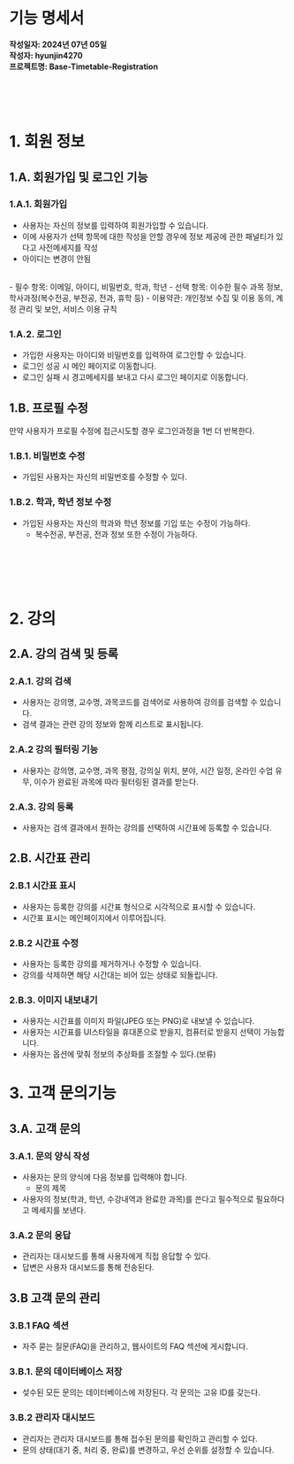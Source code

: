 # 기능 명세서
**작성일자: 2024년 07년 05일**<br>
**작성자: hyunjin4270**<br>
**프로젝트명: Base-Timetable-Registration**<br>

<br>
<br>
<br>

# 1. 회원 정보

<!-- **주의사항**<br>
ex1) 만약 복수전공, 부전공, 전과, 휴학일 경우
- A: 복수전공일 경우
    - 타 학부 복수전공의 정보는 제공하지 못한다고 사전메세지를 작성
    -  복수전공이 무엇인지, 복수전공의 이수가 완료된 전공 필수 과목 정보를 받아야함
- B: 부전공일 경우
    - 타 학부 부전공의 정보는 제공하지 못한다고 사전메세지를 작성
    - 부전공이 무엇인지 이수가 완료된 전공 필수 과목 정보를 받아야함
- C: 전과일 경우
    - 전과 이후 전공 필수 과목 정보를 받아야함

ex2) 만약 재수강 과목이 있을 경우
- 이에 대한 데이터를 받지 않고, 사용자가 임의로 넣으라는 사전메세지를 작성 -->

## 1.A. 회원가입 및 로그인 기능

### 1.A.1. 회원가입
 - 사용자는 자신의 정보를 입력하여 회원가입할 수 있습니다.
 - 이에 사용자가 선택 항목에 대한 작성을 안할 경우에 정보 제공에 관한 패널티가 있다고 사전메세지를 작성
 - 아이디는 변경이 안됨
 <br>
    - 필수 항목: 이메일, 아이디, 비밀번호, 학과, 학년
    - 선택 항목: 이수한 필수 과목 정보, 학사과정(복수전공, 부전공, 전과, 휴학 등)
    - 이용약관: 개인정보 수집 및 이용 동의, 계정 관리 및 보안, 서비스 이용 규칙

### 1.A.2. 로그인
- 가입한 사용자는 아이디와 비밀번호를 입력하여 로그인할 수 있습니다.
- 로그인 성공 시 메인 페이지로 이동합니다.
- 로그인 실패 시 경고메세지를 보내고 다시 로그인 페이지로 이동합니다.


## 1.B. 프로필 수정
만약 사용자가 프로필 수정에 접근시도할 경우 로그인과정을 1번 더 반복한다.

### 1.B.1. 비밀번호 수정
- 가입된 사용자는 자신의 비밀번호를 수정할 수 있다.

### 1.B.2. 학과, 학년 정보 수정
- 가입된 사용자는 자신의 학과와 학년 정보를 기입 또는 수정이 가능하다.
    - 복수전공, 부전공, 전과 정보 또한 수정이 가능하다.
 
 
 <br>
 <br>
 <br>
 <br>

# 2. 강의

## 2.A. 강의 검색 및 등록

### 2.A.1. 강의 검색
- 사용자는 강의명, 교수명, 과목코드를 검색어로 사용하여 강의를 검색할 수 있습니다.
- 검색 결과는 관련 강의 정보와 함께 리스트로 표시됩니다.

### 2.A.2 강의 필터링 기능
- 사용자는 강의명, 교수명, 과목 평점, 강의실 위치, 분야, 시간 일정, 온라인 수업 유무, 이수가 완료된 과목에 따라 필터링된 결과를 받는다.

### 2.A.3. 강의 등록
 - 사용자는 검색 결과에서 원하는 강의를 선택하여 시간표에 등록할 수 있습니다.



## 2.B. 시간표 관리

### 2.B.1 시간표 표시
- 사용자는 등록한 강의를 시간표 형식으로 시각적으로 표시할 수 있습니다.
- 시간표 표시는 메인페이지에서 이루어집니다.

### 2.B.2 시간표 수정
- 사용자는 등록한 강의를 제거하거나 수정할 수 있습니다.
- 강의를 삭제하면 해당 시간대는 비어 있는 상태로 되돌립니다.

### 2.B.3. 이미지 내보내기
- 사용자는 시간표를 이미지 파일(JPEG 또는 PNG)로 내보낼 수 있습니다.
- 사용자는 시간표를 UI스타일을 휴대폰으로 받을지, 컴퓨터로 받을지 선택이 가능합니다.
- 사용자는 옵션에 맞춰 정보의 추상화를 조절할 수 있다.(보류)


# 3. 고객 문의기능

## 3.A. 고객 문의

### 3.A.1. 문의 양식 작성
- 사용자는 문의 양식에 다음 정보를 입력해야 합니다.
    - 문의 제목
- 사용자의 정보(학과, 학년, 수강내역과 완료한 과목)를 쓴다고 필수적으로 필요하다고 메세지를 보낸다.

### 3.A.2 문의 응답
- 관리자는 대시보드를 통해 사용자에게 직접 응답할 수 있다.
- 답변은 사용자 대시보드를 통해 전송된다.

## 3.B 고객 문의 관리

### 3.B.1 FAQ 섹션
- 자주 묻는 질문(FAQ)을 관리하고, 웹사이트의 FAQ 섹션에 게시합니다.

### 3.B.1. 문의 데이터베이스 저장
- 섲수된 모든 문의는 데이터베이스에 저장된다. 각 문의는 고유 ID를 갖는다.

### 3.B.2 관리자 대시보드
- 관리자는 관리자 대시보드를 통해 접수된 문의를 확인하고 관리할 수 있다.
- 문의 상태(대기 중, 처리 중, 완료)를 변경하고, 우선 순위를 설정할 수 있습니다.
